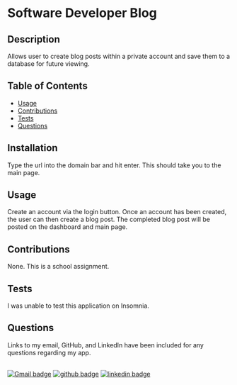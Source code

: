 
# Software Developer Blog

## Description
Allows user to create blog posts within a private account and save them to a database for future viewing. 

## Table of Contents
 * [Usage](#usage)
 * [Contributions](#contributions)
 * [Tests](#tests)
 * [Questions](#questions)

## Installation
Type the url into the domain bar and hit enter. This should take you to the main page.

## Usage
Create an account via the login button. Once an account has been created, the user can then create a blog post. The completed blog post will be posted on the dashboard and main page.

## Contributions 
None. This is a school assignment.

## Tests 
I was unable to test this application on Insomnia.

## Questions
Links to my email, GitHub, and LinkedIn have been included for any questions regarding my app. 

<br> [![Gmail badge](https://img.shields.io/badge/Gmail-D14836?style=for-the-badge&logo=gmail&logoColor=white)](mailto:gersen.marissa@gmail.com)
[![github badge](https://img.shields.io/badge/GitHub-100000?style=for-the-badge&logo=github&logoColor=white)](https://github.com/marissacraig)
[![linkedin badge](https://img.shields.io/badge/LinkedIn-0077B5?style=for-the-badge&logo=linkedin&logoColor=white)](https://www.linkedin.com/in/www.linkedin.com/in/marissa-craig-59557a172)   
